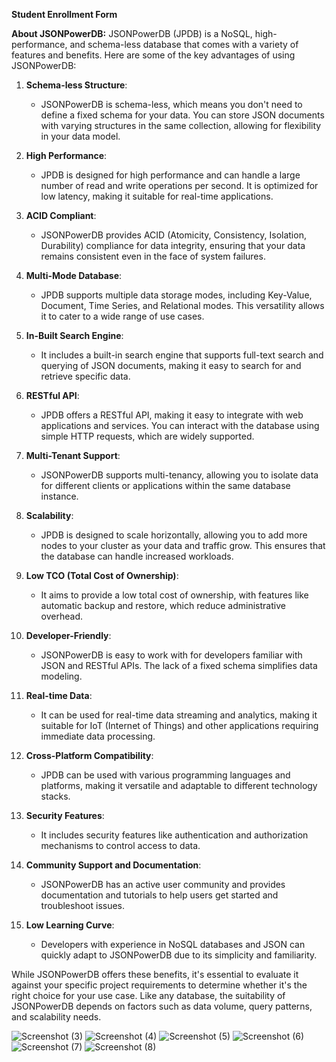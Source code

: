 **Student Enrollment Form**

**About JSONPowerDB:**
JSONPowerDB (JPDB) is a NoSQL, high-performance, and schema-less database that comes with a variety of features and benefits. Here are some of the key advantages of using JSONPowerDB:

1. **Schema-less Structure**:
   - JSONPowerDB is schema-less, which means you don't need to define a fixed schema for your data. You can store JSON documents with varying structures in the same collection, allowing for flexibility in your data model.

2. **High Performance**:
   - JPDB is designed for high performance and can handle a large number of read and write operations per second. It is optimized for low latency, making it suitable for real-time applications.

3. **ACID Compliant**:
   - JSONPowerDB provides ACID (Atomicity, Consistency, Isolation, Durability) compliance for data integrity, ensuring that your data remains consistent even in the face of system failures.

4. **Multi-Mode Database**:
   - JPDB supports multiple data storage modes, including Key-Value, Document, Time Series, and Relational modes. This versatility allows it to cater to a wide range of use cases.

5. **In-Built Search Engine**:
   - It includes a built-in search engine that supports full-text search and querying of JSON documents, making it easy to search for and retrieve specific data.

6. **RESTful API**:
   - JPDB offers a RESTful API, making it easy to integrate with web applications and services. You can interact with the database using simple HTTP requests, which are widely supported.

7. **Multi-Tenant Support**:
   - JSONPowerDB supports multi-tenancy, allowing you to isolate data for different clients or applications within the same database instance.

8. **Scalability**:
   - JPDB is designed to scale horizontally, allowing you to add more nodes to your cluster as your data and traffic grow. This ensures that the database can handle increased workloads.

9. **Low TCO (Total Cost of Ownership)**:
   - It aims to provide a low total cost of ownership, with features like automatic backup and restore, which reduce administrative overhead.

10. **Developer-Friendly**:
    - JSONPowerDB is easy to work with for developers familiar with JSON and RESTful APIs. The lack of a fixed schema simplifies data modeling.

11. **Real-time Data**:
    - It can be used for real-time data streaming and analytics, making it suitable for IoT (Internet of Things) and other applications requiring immediate data processing.

12. **Cross-Platform Compatibility**:
    - JPDB can be used with various programming languages and platforms, making it versatile and adaptable to different technology stacks.

13. **Security Features**:
    - It includes security features like authentication and authorization mechanisms to control access to data.

14. **Community Support and Documentation**:
    - JSONPowerDB has an active user community and provides documentation and tutorials to help users get started and troubleshoot issues.

15. **Low Learning Curve**:
    - Developers with experience in NoSQL databases and JSON can quickly adapt to JSONPowerDB due to its simplicity and familiarity.

While JSONPowerDB offers these benefits, it's essential to evaluate it against your specific project requirements to determine whether it's the right choice for your use case. Like any database, the suitability of JSONPowerDB depends on factors such as data volume, query patterns, and scalability needs.

![Screenshot (3)](https://github.com/ayushkhandare/Login2Xplore_microproject/assets/108357023/aeda7d7d-aa67-4df5-b87e-6a78fefefb01)
![Screenshot (4)](https://github.com/ayushkhandare/Login2Xplore_microproject/assets/108357023/b8cf8e4e-a83a-4605-8141-ea679100de22)
![Screenshot (5)](https://github.com/ayushkhandare/Login2Xplore_microproject/assets/108357023/e245a66f-c0ce-4cad-bef7-a76446f1015d)
![Screenshot (6)](https://github.com/ayushkhandare/Login2Xplore_microproject/assets/108357023/c4ad09b1-4516-4a41-8a3b-a042497dd0d4)
![Screenshot (7)](https://github.com/ayushkhandare/Login2Xplore_microproject/assets/108357023/6fd3fa42-e3c5-4ba2-ae26-30302e822f1b)
![Screenshot (8)](https://github.com/ayushkhandare/Login2Xplore_microproject/assets/108357023/0185d778-552b-415b-a442-767667754ee3)

